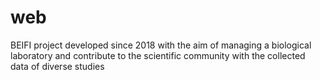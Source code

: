 # web
BEIFI project developed since 2018 with the aim of managing a biological laboratory and contribute to the scientific community with the collected data of diverse studies
